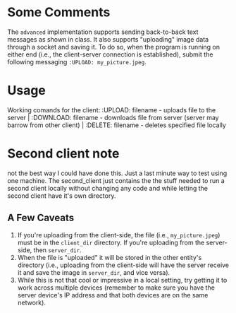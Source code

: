 # Some Comments
The `advanced` implementation supports sending back-to-back text messages as shown in class. It also supports "uploading" image data through a socket and saving it. To do so, when the program is running on either end (i.e., the client-server connection is established), submit the following messaging `:UPLOAD: my_picture.jpeg`.

# Usage
Working comands for the client: :UPLOAD: filename - uploads file to the server | :DOWNLOAD: filename - downloads file from server (server may barrow from other client) | :DELETE: filename - deletes specified file locally

# Second client note
not the best way I could have done this. Just a last minute way to test using one machine. The second_client just contains the the stuff needed to run a second client locally without changing any code and while letting the second client have it's own directory.  

## A Few Caveats
1. If you're uploading from the client-side, the file (i.e., `my_picture.jpeg`) must be in the `client_dir` directory. If you're uploading from the server-side, then `server_dir`.
2. When the file is "uploaded" it will be stored in the other entity's directory (i.e., uploading from the client-side will have the server receive it and save the image in `server_dir`, and vice versa).
3. While this is not that cool or impressive in a local setting, try getting it to work across multiple devices (remember to make sure you have the server device's IP address and that both devices are on the same network).
